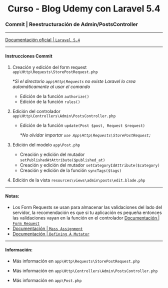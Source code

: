 
<!-- title -->
<h1 align="center">Curso - Blog Udemy con Laravel 5.4</h1>
<!-- end title -->

<!-- commit name -->
### Commit | __Reestructuración de Admin/PostsController__
<!-- end commit name -->

- - - - - - - - - - - - - - - - - - - - - - - - - - - - - -

<!-- official documentation -->
[Documentación oficial | `Laravel 5.4` ](https://laravel.com/docs/5.4)
<!-- end official documentation -->

- - - - - - - - - - - - - - - - - - - - - - - - - - - - - -

<!-- commit instructions -->
#### Instrucciones Commit
1. Creación y edición del form request `app\Http\Requests\StorePostRequest.php`

   **Si el directorio `app\Http\Requests` no existe Laravel lo crea automáticamente al usar el comando*
   - Edición de la función `authorize()`
   - Edición de la función `rules()`
2. Edición del controlador `app\Http\Controllers\Admin\PostsController.php`
   - Edición de la función `update(Post $post, Request $request)`
     
     **No olvidar importar `use App\Http\Requests\StorePostRequest;`*
3. Edición del modelo `app\Post.php`
   - Creación y edición del mutador `setPublishedAtAttribute($published_at)`
   - Creación y edición del mutador `setCategoryIdAttribute($category)`
   - Creación y edición de la función `syncTags($tags)`
4. Edición de la vista `resources\views\admin\posts\edit.blade.php`
<!-- end commit instructions -->

- - - - - - - - - - - - - - - - - - - - - - - - - - - - - -

<!-- notes -->
#### Notas:
- Los Form Requests se usan para almacenar las validaciones del lado del servidor, la recomendación es que si tu aplicación es pequeña entonces las validaciones vayan en la función en el controlador [Documentación | `Form Request`](https://laravel.com/docs/5.4/validation#form-request-validation)
- [Documentación | `Mass Assignment`](https://laravel.com/docs/5.4/eloquent#mass-assignment)
- [Documentación | `Defining A Mutator`](https://laravel.com/docs/5.4/eloquent-mutators#defining-a-mutator)
<!-- end notes -->

- - - - - - - - - - - - - - - - - - - - - - - - - - - - - -

<!-- information -->
#### Información:
- Más información en `app\Http\Requests\StorePostRequest.php`

- Más información en `app\Http\Controllers\Admin\PostsController.php`

- Más información en `app\Post.php`
<!-- end information -->